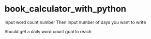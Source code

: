 # book_calculator_with_python

Input word count number
Then input number of days you want to write

Should get a daily word count goal to reach
